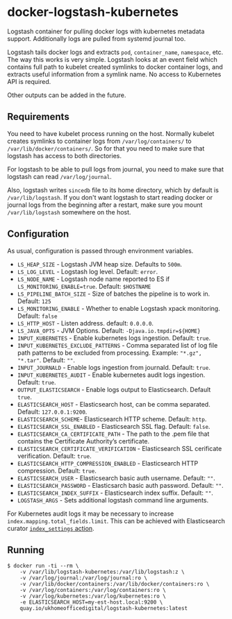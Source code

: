 # docker-logstash-kubernetes

Logstash container for pulling docker logs with kubernetes metadata support.
Additionally logs are pulled from systemd journal too.

Logstash tails docker logs and extracts `pod`, `container_name`, `namespace`,
etc. The way this works is very simple. Logstash looks at an event field which
contains full path to kubelet created symlinks to docker container logs, and
extracts useful information from a symlink name. No access to Kubernetes API
is required.

Other outputs can be added in the future.

## Requirements

You need to have kubelet process running on the host. Normally kubelet creates
symlinks to container logs from `/var/log/containers/` to
`/var/lib/docker/containers/`. So for that you need to make sure that logstash
has access to both directories.

For logstash to be able to pull logs from journal, you need to make sure that
logstash can read `/var/log/journal`.

Also, logstash writes `sincedb` file to its home directory, which by default is
`/var/lib/logstash`. If you don't want logstash to start reading docker or
journal logs from the beginning after a restart, make sure you mount
`/var/lib/logstash` somewhere on the host.

## Configuration

As usual, configuration is passed through environment variables.

- `LS_HEAP_SIZE` - Logstash JVM heap size. Defaults to `500m`.
- `LS_LOG_LEVEL` - Logstash log level. Default: `error`.
- `LS_NODE_NAME` - Logstash node name reported to ES if `LS_MONITORING_ENABLE=true`. Default: `$HOSTNAME`
- `LS_PIPELINE_BATCH_SIZE` - Size of batches the pipeline is to work in. Default: `125`
- `LS_MONITORING_ENABLE` - Whether to enable Logstash xpack monitoring. Default: `false`
- `LS_HTTP_HOST` - Listen address. default: `0.0.0.0`.
- `LS_JAVA_OPTS` - JVM Options. Default: `-Djava.io.tmpdir=${HOME}`
- `INPUT_KUBERNETES` - Enable kubernetes logs ingestion. Default: `true`.
- `INPUT_KUBERNETES_EXCLUDE_PATTERNS` - Comma separated list of log file path patterns to be excluded from processing. Example: `"*.gz", "*.tar"`. Default: `""`.
- `INPUT_JOURNALD` - Enable logs ingestion from journald. Default: `true`.
- `INPUT_KUBERNETES_AUDIT` - Enable kubernetes audit logs ingestion. Default: `true`.
- `OUTPUT_ELASTICSEARCH` - Enable logs output to Elasticsearch. Default `true`.
- `ELASTICSEARCH_HOST` - Elasticsearch host, can be comma separated. Default: `127.0.0.1:9200`.
- `ELASTICSEARCH_SCHEME`- Elasticsearch HTTP scheme. Default: `http`.
- `ELASTICSEARCH_SSL_ENABLED` - Elasticsearch SSL flag. Default: `false`.
- `ELASTICSEARCH_CA_CERTIFICATE_PATH` - The path to the .pem file that contains the Certificate Authority’s certificate.
- `ELASTICSEARCH_CERTIFICATE_VERIFICATION` - Elasticsearch SSL cerificate verification. Default: `true`.
- `ELASTICSEARCH_HTTP_COMPRESSION_ENABLED` - Elasticsearch HTTP compression. Default: `true`.
- `ELASTICSEARCH_USER` - Elasticsearch basic auth username. Default: `""`.
- `ELASTICSEARCH_PASSWORD` - Elasticsarch basic auth password. Default: `""`.
- `ELASTICSEARCH_INDEX_SUFFIX` - Elasticsearch index suffix. Default: `""`.
- `LOGSTASH_ARGS` - Sets additional logstash command line arguments.

For Kubernetes audit logs it may be necessary to increase `index.mapping.total_fields.limit`. This can be achieved with Elasticsearch curator [`index_settings` action](https://www.elastic.co/guide/en/elasticsearch/client/curator/5.1/index_settings.html).

## Running

```
$ docker run -ti --rm \
    -v /var/lib/logstash-kubernetes:/var/lib/logstash:z \
    -v /var/log/journal:/var/log/journal:ro \
    -v /var/lib/docker/containers:/var/lib/docker/containers:ro \
    -v /var/log/containers:/var/log/containers:ro \
    -v /var/log/kubernetes:/var/log/kubernetes:ro \
    -e ELASTICSEARCH_HOST=my-est-host.local:9200 \
    quay.io/ukhomeofficedigital/logstash-kubernetes:latest
```
